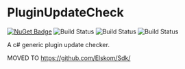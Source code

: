 # PluginUpdateCheck

[![NuGet Badge](https://buildstats.info/nuget/PluginUpdateCheck?includePreReleases=true)](https://www.nuget.org/packages/PluginUpdateCheck/)
![Build Status](https://github.com/Elskom/PluginUpdateCheck/workflows/.NET%20Core%20%28build%20%26%20publish%20pre-release%29/badge.svg)
![Build Status](https://github.com/Elskom/PluginUpdateCheck/workflows/.NET%20Core%20%28build%20%26%20publish%20release%29/badge.svg)
![Build Status](https://github.com/Elskom/PluginUpdateCheck/workflows/.NET%20Core%20%28build20pull%20request%29/badge.svg)

A c# generic plugin update checker.

MOVED TO https://github.com/Elskom/Sdk/
